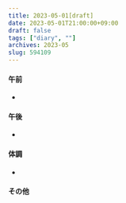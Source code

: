 ```yaml
---
title: 2023-05-01[draft]
date: 2023-05-01T21:00:00+09:00
draft: false
tags: ["diary", ""]
archives: 2023-05
slug: 594109
---
```

#### 午前
- 
#### 午後
- 
#### 体調
- 
#### その他